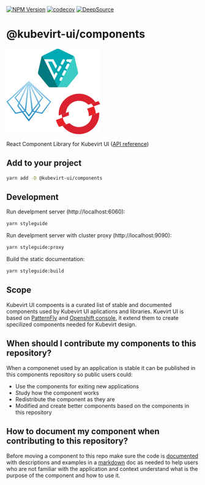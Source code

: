 [![NPM Version](https://img.shields.io/npm/v/gm.svg?style=flat)](https://www.npmjs.org/package/@kubevirt-ui/components)
[![codecov](https://codecov.io/gh/kubevirt-ui/kubevirt-components/branch/main/graph/badge.svg?token=wkLwgaN6YD)](https://codecov.io/gh/kubevirt-ui/kubevirt-components)
[![DeepSource](https://deepsource.io/gh/kubevirt-ui/kubevirt-components.svg/?label=active+issues&show_trend=true&token=eMPSTlO760qY3rcrQ7I5rK5D)](https://deepsource.io/gh/kubevirt-ui/kubevirt-components/?ref=repository-badge)

# @kubevirt-ui/components

![alt gopher network](https://raw.githubusercontent.com/kubevirt-ui/kubevirt-components/main/images/logos.png)

React Component Library for Kubevirt UI ([API reference](https://kubevirt-ui.github.io/kubevirt-components/))

## Add to your project

```bash
yarn add -D @kubevirt-ui/components
```

## Development

Run develpment server (http://localhost:6060):
```bash
yarn styleguide 
```

Run develpment server with cluster proxy (http://localhost:9090):
```bash
yarn styleguide:proxy 
```

Build the static documentation:
```bash
yarn styleguide:build 
```

## Scope

Kubevirt UI compoents is a curated list of stable and documented components used by Kubevirt UI aplications and libraries.
Kuevirt UI is based on [PatternFly](https://www.patternfly.org/) and [Openshift console](https://github.com/openshift/console), it extend them to create specilized components needed for Kubevirt design.

## When should I contribute my components to this repository?

When a componenet used by an application is stable it can be published in this components repository so public users could: 

- Use the components for exiting new applications
- Study how the component works
- Redistribute the component as they are
- Modified and create better components based on the components in this repository

## How to document my component when contributing to this repository? 

Before moving a component to this repo make sure the code is [documented](https://tsdoc.org/) with descriptions and
examples in a [markdown](https://www.markdownguide.org/) doc as needed to help users who are not familiar with the application
and context understand what is the purpose of the component and how to use it.
